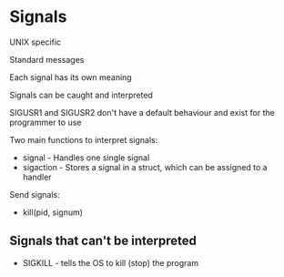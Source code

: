 # Signals
UNIX specific

Standard messages

Each signal has its own meaning

Signals can be caught and interpreted

SIGUSR1 and SIGUSR2 don't have a default behaviour and exist for the programmer to use

Two main functions to interpret signals:
- signal - Handles one single signal
- sigaction - Stores a signal in a struct, which can be assigned to a handler

Send signals:
- kill(pid, signum)

## Signals that can't be interpreted
- SIGKILL - tells the OS to kill (stop) the program
